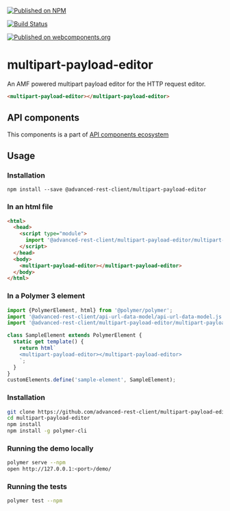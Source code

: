 [![Published on NPM](https://img.shields.io/npm/v/@advanced-rest-client/multipart-payload-editor.svg)](https://www.npmjs.com/package/@advanced-rest-client/multipart-payload-editor)

[![Build Status](https://travis-ci.org/advanced-rest-client/api-url-data-model.svg?branch=stage)](https://travis-ci.org/advanced-rest-client/multipart-payload-editor)

[![Published on webcomponents.org](https://img.shields.io/badge/webcomponents.org-published-blue.svg)](https://www.webcomponents.org/element/advanced-rest-client/multipart-payload-editor)

# multipart-payload-editor

An AMF powered multipart payload editor for the HTTP request editor.

```html
<multipart-payload-editor></multipart-payload-editor>
```

## API components

This components is a part of [API components ecosystem](https://elements.advancedrestclient.com/)

## Usage

### Installation
```
npm install --save @advanced-rest-client/multipart-payload-editor
```

### In an html file

```html
<html>
  <head>
    <script type="module">
      import '@advanced-rest-client/multipart-payload-editor/multipart-payload-editor.js';
    </script>
  </head>
  <body>
    <multipart-payload-editor></multipart-payload-editor>
  </body>
</html>
```

### In a Polymer 3 element

```js
import {PolymerElement, html} from '@polymer/polymer';
import '@advanced-rest-client/api-url-data-model/api-url-data-model.js';
import '@advanced-rest-client/multipart-payload-editor/multipart-payload-editor.js';

class SampleElement extends PolymerElement {
  static get template() {
    return html`
    <multipart-payload-editor></multipart-payload-editor>
    `;
  }
}
customElements.define('sample-element', SampleElement);
```

### Installation

```sh
git clone https://github.com/advanced-rest-client/multipart-payload-editor
cd multipart-payload-editor
npm install
npm install -g polymer-cli
```

### Running the demo locally

```sh
polymer serve --npm
open http://127.0.0.1:<port>/demo/
```

### Running the tests
```sh
polymer test --npm
```
